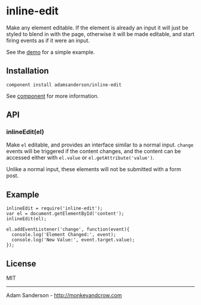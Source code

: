 # inline-edit

Make any element editable.  If the element is already an input it will just be styled to blend in with the page, otherwise it will be made editable, and start firing events as if it were an input.

See the [demo](http://adamsanderson.github.com/inline-edit/) for a simple example.

## Installation
 
    component install adamsanderson/inline-edit

See [component](https://github.com/component/component#component) for more information.

## API

### inlineEdit(el)
Make `el` editable, and provides an interface similar to a normal input.  `change` events will be triggered if the content changes, and the content can be accessed either with `el.value` or `el.getAttribute('value')`.

Unlike a normal input, these elements will not be submitted with a form post.

## Example
    
    inlineEdit = require('inline-edit');
    var el = document.getElementById('content');
    inlineEdit(el);
    
    el.addEventListener('change', function(event){ 
      console.log('Element Changed:', event);
      console.log('New Value:', event.target.value);
    });
    
## License 
MIT

---

Adam Sanderson - http://monkeyandcrow.com